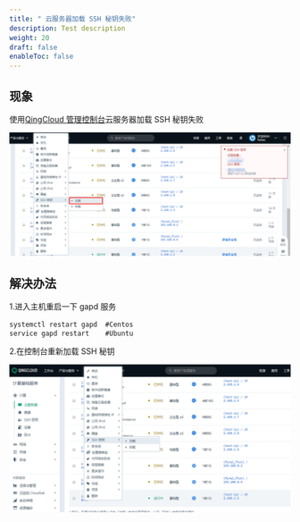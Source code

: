 ```yaml
---
title: " 云服务器加载 SSH 秘钥失败"
description: Test description
weight: 20
draft: false
enableToc: false
---
```


## 现象

使用[QingCloud 管理控制台](https://console.qingcloud.com/login)云服务器加载 SSH 秘钥失败

![load_sshserect01](../../../_images/load_sshserect01.png)

## 解决办法

1.进入主机重启一下 gapd 服务

```
systemctl restart gapd  #Centos
service gapd restart    #Ubuntu
```

2.在控制台重新加载 SSH 秘钥

![load_sshserect02](../../../_images/load_sshserect02.jpg)

